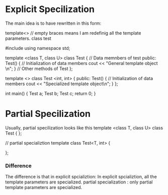 # Explicit Specilization 
The main idea is to have  rewritten in this form: 

template<> // empty braces means I am redefinig all the template parameters.
class test<int>

#include <iostream> 
using namespace std; 

template <class T, class U> 
class Test 
{ 
// Data memnbers of test 
public: 
Test() 
{ 
	// Initialization of data members 
	cout << "General template object \n"; 
} 
// Other methods of Test 
}; 

template <> 
class Test <int, int> 
{ 
public: 
Test() 
{ 
	// Initialization of data members 
	cout << "Specialized template object\n"; 
} 
}; 

int main() 
{ 
	Test<int> a; 
	Test<char> b; 
	Test<float> c; 
	return 0; 
} 





# Partial Specilization 

Usually, partial specilization looks like this 
template <class T, class U> 
class Test 
{ 
};

// partial specializtion 
template <class T>
class Test<T, int> {

};


### Difference 
The difference is that in 
explicit spcializtion: In explicit spcializtion, all the template parameters are specialized. 
partial specialization : only partial template parameters are specialized. 
